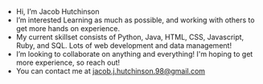 -  Hi, I’m Jacob Hutchinson
-  I’m interested Learning as much as possible, and working with others to get more hands on experience.
-  My current skillset consists of Python, Java, HTML, CSS, Javascript, Ruby, and SQL. Lots of web development and data management!
-  I’m looking to collaborate on anything and everything! I'm hoping to get more experience, so reach out!
-  You can contact me at jacob.j.hutchinson.98@gmail.com
